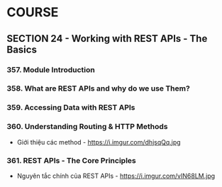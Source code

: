 # COURSE

## SECTION 24 - Working with REST APIs - The Basics

### 357. Module Introduction
### 358. What are REST APIs and why do we use Them?
### 359. Accessing Data with REST APIs

### 360. Understanding Routing & HTTP Methods

- Giới thiệu các method - https://i.imgur.com/dhjsqQq.jpg 

### 361. REST APIs - The Core Principles 

- Nguyên tắc chính của REST APIs - https://i.imgur.com/vIN68LM.jpg 